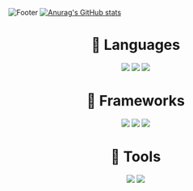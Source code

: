 ![Footer](https://capsule-render.vercel.app/api?type=waving&color=auto&height=200&section=footer)
[![Anurag's GitHub stats](https://github-readme-stats.vercel.app/api?username=yeseoung)](https://github.com/yeseoung/github-readme-stats)
<div align=center> 
<div align=center><h1>📕 Languages</h1></div>
  <img src="https://img.shields.io/badge/java-E34F26?style=for-the-badge&logo=java&logoColor=white"> 
  <img src="https://img.shields.io/badge/c-00599C?style=for-the-badge&logo=c&logoColor=white">
  <img src="https://img.shields.io/badge/python-3776AB?style=for-the-badge&logo=python&logoColor=white"> 
  <br>
 <div align=center><h1>📒 Frameworks</h1></div>
  <img src="https://img.shields.io/badge/spring-6DB33F?style=for-the-badge&logo=spring&logoColor=white"> 
  <img src="https://img.shields.io/badge/django-092E20?style=for-the-badge&logo=django&logoColor=white">
  <img src="https://img.shields.io/badge/flask-000000?style=for-the-badge&logo=flask&logoColor=white">
  <br>
 <div align=center><h1>📙 Tools</h1></div>
  <img src="https://img.shields.io/badge/github-181717?style=for-the-badge&logo=github&logoColor=white">
  <img src="https://img.shields.io/badge/git-F05032?style=for-the-badge&logo=git&logoColor=white">
</div>


